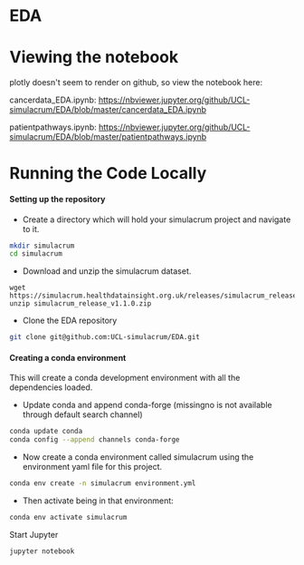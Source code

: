 # EDA

# Viewing the notebook

plotly doesn't seem to render on github, so view the notebook here:

cancerdata_EDA.ipynb:
https://nbviewer.jupyter.org/github/UCL-simulacrum/EDA/blob/master/cancerdata_EDA.ipynb

patientpathways.ipynb:
https://nbviewer.jupyter.org/github/UCL-simulacrum/EDA/blob/master/patientpathways.ipynb

# Running the Code Locally

#### Setting up the repository

* Create a directory which will hold your simulacrum project and navigate to it.  

```bash
mkdir simulacrum
cd simulacrum
```

* Download and unzip the simulacrum dataset.
```
wget https://simulacrum.healthdatainsight.org.uk/releases/simulacrum_release_v1.1.0.zip
unzip simulacrum_release_v1.1.0.zip
```
* Clone the EDA repository

```bash
git clone git@github.com:UCL-simulacrum/EDA.git
```

#### Creating a conda environment
This will create a conda development environment with all the dependencies loaded.

* Update conda and append conda-forge (missingno is not available through default search channel)

```bash
conda update conda
conda config --append channels conda-forge
```

* Now create a conda environment called simulacrum using the environment yaml file for this project.

```bash
conda env create -n simulacrum environment.yml
```

* Then activate being in that environment:

```bash
conda env activate simulacrum
```

Start Jupyter

```bash
jupyter notebook
```

